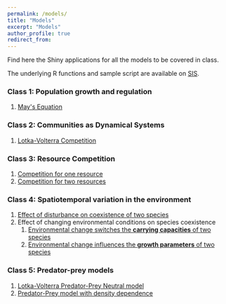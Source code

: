 ```yaml
---
permalink: /models/
title: "Models"
excerpt: "Models"
author_profile: true
redirect_from: 
---
```

Find here the Shiny applications for all the models to be covered in class.

The underlying R functions and sample script are available on [SIS](https://is.cuni.cz/studium/eng/predmety/index.php?do=predmet&kod=MB120P85).

### Class 1: Population growth and regulation

1. [May's Equation](https://saileesakhalkar.shinyapps.io/MaysEquation/)

### Class 2: Communities as Dynamical Systems

1. [Lotka-Volterra Competition](https://saileesakhalkar.shinyapps.io/LV_Competition/)

### Class 3: Resource Competition

1. [Competition for one resource](https://saileesakhalkar.shinyapps.io/SingleResourceCompetition/)
2. [Competition for two resources](https://saileesakhalkar.shinyapps.io/TwoResources/)

### Class 4: Spatiotemporal variation in the environment

1. [Effect of disturbance on coexistence of two species](https://saileesakhalkar.shinyapps.io/disturbance/)
2. Effect of changing environmental conditions on species coexistence   
   1. [Environmental change switches the **carrying capacities** of two species](https://saileesakhalkar.shinyapps.io/envchange/)
   2. [Environmental change influences the **growth parameters** of two species](https://saileesakhalkar.shinyapps.io/Coexistence/)

### Class 5: Predator-prey models
1. [Lotka-Volterra Predator-Prey Neutral model](https://saileesakhalkar.shinyapps.io/Predator-prey-neutral/)
2. [Predator-Prey model with density dependence](https://saileesakhalkar.shinyapps.io/predatorpreynonneutral/)


